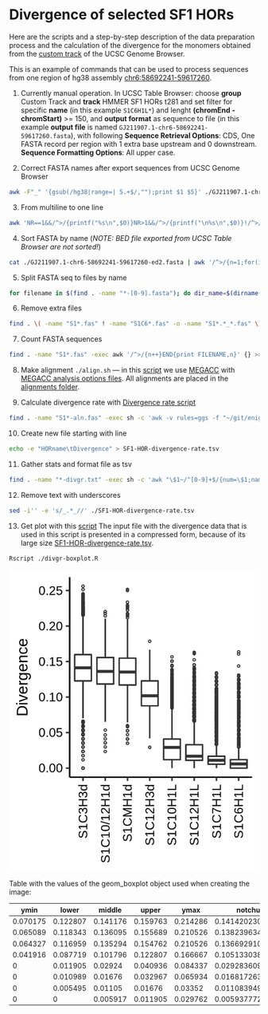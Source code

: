 # Divergence of selected SF1 HORs

Here are the scripts and a step-by-step description of the data preparation process and
the calculation of the divergence for the monomers obtained from the [custom track](../track)
of the UCSC Genome Browser.

This is an example of commands that can be used to process sequences from one region
of hg38 assembly [chr6:58692241-59617260](https://genome.ucsc.edu/cgi-bin/hgTracks?db=hg38&position=chr6%3A58692241-59617260).

1. Currently manual operation. In UCSC Table Browser: choose __group__ Custom Track
and __track__ HMMER SF1 HORs t281 and set filter for specific __name__ (in this example `S1C6H1L*`) and
lenght __(chromEnd - chromStart)__ >= 150, and __output format__ as sequence to file
(in this example __output file__ is named `GJ211907.1-chr6-58692241-59617260.fasta`),
with following __Sequence Retrieval Options__: CDS, One FASTA record per region
with 1 extra base upstream and 0 downstream. __Sequence Formatting Options__: All upper case.

2. Correct FASTA names after export sequences from UCSC Genome Browser
```bash
awk -F"_" '{gsub(/hg38|range=| 5.+$/,"");print $1 $5}' ./GJ211907.1-chr6-58692241-59617260.fasta > ./GJ211907.1-chr6-58692241-59617260-ed1.fasta
```

3. From multiline to one line
```bash
awk 'NR==1&&/^>/{printf("%s\n",$0)}NR>1&&/^>/{printf("\n%s\n",$0)}!/^>/{printf("%s",$0)}END{printf"\n"}' ./GJ211907.1-chr6-58692241-59617260-ed1.fasta > ./GJ211907.1-chr6-58692241-59617260-ed2.fasta
```

4. Sort FASTA by name (_NOTE: BED file exported from UCSC Table Browser are not sorted!_)
```bash
cat ./GJ211907.1-chr6-58692241-59617260-ed2.fasta | awk '/^>/{n=1;for(i=1;i<=NF;i++){printf("%s ",$i);if(i==NF)printf"\t"}}n&&!/[^ACGTN-]/{print;n=0}' | sort -k2V - | sed -e 's/ \t/\n/' > ./GJ211907.1-chr6-58692241-59617260-ed2-sorted.fasta
```

5. Split FASTA seq to files by name
```bash
for filename in $(find . -name "*-[0-9].fasta"); do dir_name=$(dirname "$filename"); awk '/^>/{n=1;for(i=1;i<=NF;i++){printf("%s ",$i);if(i==NF)printf"\t"}}n&&!/[^ACGTN\-]/{print;n=0}' "$filename" | awk '{n=substr($1,2);gsub(/\//,"_",n);sub(/\t/,"\n");print>>"'$dir_name'/"n".fas"}'; done
```

6. Remove extra files
```bash
find . \( -name "S1*.fas" ! -name "S1C6*.fas" -o -name "S1*.*_*.fas" \) -delete
```

7. Count FASTA sequences
```bash
find . -name "S1*.fas" -exec awk '/^>/{n++}END{print FILENAME,n}' {} >> seq-count.txt \;
```

8. Make alignment
`./align.sh` — in this [script](align.sh) we use [MEGACC](https://www.megasoftware.net/) with [MEGACC analysis options files](../MEGACC-analysis-options-files/).
All alignments are placed in the [alignments folder](alignments/).

9. Calculate divergence rate with [Divergence rate script](https://github.com/enigene/Divergence-rate)
```bash
find . -name "S1*-aln.fas" -exec sh -c 'awk -v rules=ggs -f "~/git/enigene/Divergence-rate/divergr.awk" {} > $(dirname {})/$(basename {} .fas)-divgr.txt' \;
```

10. Create new file starting with line
```bash
echo -e "HORname\tDivergence" > SF1-HOR-divergence-rate.tsv
```

11. Gather stats and format file as tsv
```bash
find . -name "*-divgr.txt" -exec sh -c 'awk "\$1~/^[0-9]+$/{num=\$1;name=\$2;div=\$3;printf(\"%s\t%f\n\",name,div)}" {} >> ./SF1-HOR-divergence-rate.tsv' \;
```

12. Remove text with underscores
```bash
sed -i'' -e 's/_.*_//' ./SF1-HOR-divergence-rate.tsv
```

13. Get plot with this [script](divgr-boxplot.R)
The input file with the divergence data that is used in this script is presented in a
compressed form, because of its large size [SF1-HOR-divergence-rate.tsv](SF1-HOR-divergence-rate.tsv.gz).
```bash
Rscript ./divgr-boxplot.R
```

![Divergence rate of selected SF1 HORs](SF1-HOR-divergence-rate-boxplot.png)

Table with the values of the geom_boxplot object used when creating the image:

| ymin     | lower    | middle   | upper    | ymax     | notchupper          | notchlower          | ymin_final | ymax_final | HORnames    |
| -------- | -------- | -------- | -------- | -------- | ------------------- | ------------------- | ---------- | ---------- | ----------- |
| 0.070175 | 0.122807 | 0.141176 | 0.159763 | 0.214286 | 0.141420230407622   | 0.140931769592378   | 0          | 0.255952   | S1C3H3d     |
| 0.065089 | 0.118343 | 0.136095 | 0.155689 | 0.210526 | 0.138239634263075   | 0.133950365736925   | 0.023392   | 0.220238   | S1C10/12H1d |
| 0.064327 | 0.116959 | 0.135294 | 0.154762 | 0.210526 | 0.136692910786617   | 0.133895089213383   | 0.035088   | 0.251497   | S1CMH1d     |
| 0.041916 | 0.087719 | 0.101796 | 0.122807 | 0.166667 | 0.105133038062328   | 0.098458961937672   | 0.02924    | 0.178571   | S1C12H3d    |
| 0        | 0.011905 | 0.02924  | 0.040936 | 0.084337 | 0.0292836095540003  | 0.0291963904459997  | 0          | 0.156627   | S1C10H1L    |
| 0        | 0.010989 | 0.01676  | 0.032967 | 0.065934 | 0.0168172630953601  | 0.0167027369046399  | 0          | 0.162921   | S1C12H1L    |
| 0        | 0.005495 | 0.01105  | 0.01676  | 0.03352  | 0.0110839493701906  | 0.0110160506298094  | 0          | 0.134078   | S1C7H1L     |
| 0        | 0        | 0.005917 | 0.011905 | 0.029762 | 0.00593777288295495 | 0.00589622711704505 | 0          | 0.163636   | S1C6H1L     |

